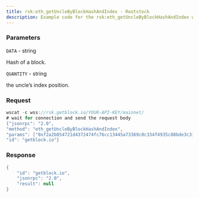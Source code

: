 ```yaml
---
title: rsk:eth_getUncleByBlockHashAndIndex - Rootstock
description: Example code for the rsk:eth_getUncleByBlockHashAndIndex ws method. Сomplete guide on how to use rsk:eth_getUncleByBlockHashAndIndex ws in GetBlock.io Web3 documentation.
---
```


### Parameters


`DATA` - string

Hash of a block.

`QUANTITY` - string

the uncle’s index position.

### Request

``` java
wscat -c wss://rsk.getblock.io/YOUR-API-KEY/mainnet/ 
# wait for connection and send the request body 
{"jsonrpc": "2.0",
"method": "eth_getUncleByBlockHashAndIndex",
"params": ["0xf2a2b854721d4372474fc76cc13445a73369c0c334f4935c88bde3c310f28c9a", "0x0"],
"id": "getblock.io"}
```

###  Response

``` java
{
    "id": "getblock.io",
    "jsonrpc": "2.0",
    "result": null
}
```

